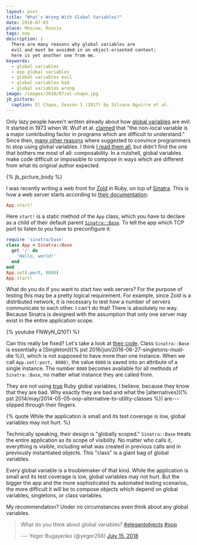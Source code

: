 ```yaml
---
layout: post
title: "What's Wrong With Global Variables?"
date: 2018-07-03
place: Moscow, Russia
tags: oop
description: |
  There are many reasons why global variables are
  evil and must be avoided in an object-oriented context;
  here is yet another one from me.
keywords:
  - global variables
  - oop global variables
  - global variables evil
  - global variables bad
  - global variables wrong
image: /images/2018/07/el-chapo.jpg
jb_picture:
  caption: El Chapo, Season 1 (2017) by Silvana Aguirre et al.
---
```


Only lazy people haven't written already about how [global variables](https://en.wikipedia.org/wiki/Global_variable)
are evil. It started in 1973 when W.&nbsp;Wulf et al. [claimed](https://dl.acm.org/citation.cfm?id=953355) that
"the non-local variable is a major contributing factor in programs
which are difficult to understand." Since then, [many other reasons](http://wiki.c2.com/?GlobalVariablesAreBad)
where suggested to convince programmers to stop using global variables.
I think [I read them all](https://softwareengineering.stackexchange.com/questions/148108/why-is-global-state-so-evil),
but didn't find the one that bothers me most of all: composability.
In a nutshell, global variables make code difficult or impossible to compose
in ways which are different from what its original author expected.

<!--more-->

{% jb_picture_body %}

I was recently writing a web front for [Zold](https://www.zold.io) in Ruby,
on top of [Sinatra](http://sinatrarb.com/).
This is how a web server starts according to [their documentation](http://sinatrarb.com/intro.html):

```ruby
App.start!
```

Here `start!` is a static method of the `App` class, which you have to declare
as a child of their default parent
[`Sinatra::Base`](https://github.com/sinatra/sinatra/blob/v2.0.3/lib/sinatra/base.rb#L893-L1896).
To tell the app which TCP port to listen to you have to preconfigure it:

```ruby
require 'sinatra/base'
class App < Sinatra::Base
  get '/' do
    'Hello, world!'
  end
end
App.set(:port, 8080)
App.start!
```

What do you do if you want to start two web servers?
For the purpose of testing this may be a pretty logical requirement.
For example, since Zold is a distributed network,
it is necessary to test how a number of servers communicate to each other.
I can't do that! There is absolutely no way.
Because Sinatra is designed with the assumption that only one server may exist in the entire application scope.

{% youtube FNWyN_Q10TI %}

Can this really be fixed? Let's take a look at [their code](https://github.com/sinatra/sinatra/).
Class `Sinatra::Base` is essentially a [Singleton]({% pst 2016/jun/2016-06-27-singletons-must-die %}),
which is not supposed to have more than one instance.
When we call `App.set(:port, 8080)`, the value `8080` is saved into an attribute of a single instance.
The number `8080` becomes available for all methods of `Sinatra::Base`, no matter what instance
they are called from.

They are not using [true](https://ruby-doc.org/docs/ruby-doc-bundle/UsersGuide/rg/globalvars.html)
Ruby global variables, I believe, because they know that they are bad.
Why exactly they are bad and what the
[alternatives]({% pst 2014/may/2014-05-05-oop-alternative-to-utility-classes %}) are---slipped through their fingers.

{% quote While the application is small and its test coverage is low, global variables may not hurt. %}

Technically speaking, their design is "globally scoped."
`Sinatra::Base` treats the entire application as its scope of visibility.
No matter who calls it, everything is visible, including what was created
in previous calls and in previously instantiated objects.
This "class" is a giant bag of global variables.

Every global variable is a troublemaker of that kind.
While the application is small and its test coverage is low, global variables may not hurt.
But the bigger the app and the more sophisticated its automated testing scenarios,
the more difficult it will be to compose objects which depend on global variables,
singletons, or class variables.

My recommendation? Under no circumstances even think about any global variables.

<blockquote class="twitter-tweet" data-lang="en"><p lang="en" dir="ltr">What do you think about global variables? <a href="https://twitter.com/hashtag/elegantobjects?src=hash&amp;ref_src=twsrc%5Etfw">#elegantobjects</a> <a href="https://twitter.com/hashtag/oop?src=hash&amp;ref_src=twsrc%5Etfw">#oop</a></p>--- Yegor Bugayenko (@yegor256) <a href="https://twitter.com/yegor256/status/1018400337324118016?ref_src=twsrc%5Etfw">July 15, 2018</a></blockquote>
<script async src="https://platform.twitter.com/widgets.js" charset="utf-8"></script>

